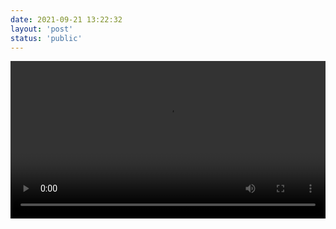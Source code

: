 ```yaml
---
date: 2021-09-21 13:22:32
layout: 'post'
status: 'public'
---
```

<video width="100%" controls="controls" border=0><source src="https://pan.balmy.life/%E8%A7%86%E9%A2%91/%5BMabors-Sub%5D%5BHELLO%20WORLD%5D%5BMovie%5D%5B1080P%5D%5BCHT%26JPN%5D.mp4"></video>
